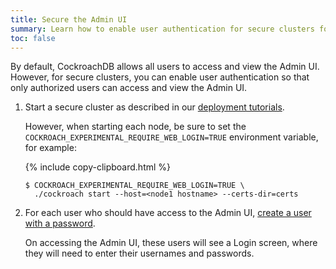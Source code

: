 ```yaml
---
title: Secure the Admin UI
summary: Learn how to enable user authentication for secure clusters for the Admin UI.
toc: false
---
```


By default, CockroachDB allows all users to access and view the Admin UI. However, for secure clusters, you can enable user authentication so that only authorized users can access and view the Admin UI.

<div id="toc"></div>

1. Start a secure cluster as described in our [deployment tutorials](manual-deployment.html).

    However, when starting each node, be sure to set the `COCKROACH_EXPERIMENTAL_REQUIRE_WEB_LOGIN=TRUE` environment variable, for example:

    {% include copy-clipboard.html %}
    ~~~ shell
    $ COCKROACH_EXPERIMENTAL_REQUIRE_WEB_LOGIN=TRUE \
      ./cockroach start --host=<node1 hostname> --certs-dir=certs
    ~~~

2. For each user who should have access to the Admin UI, [create a user with a password](create-user.html).

    On accessing the Admin UI, these users will see a Login screen, where they will need to enter their usernames and passwords.
